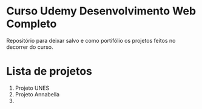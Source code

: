 # Curso Udemy Desenvolvimento Web Completo

Repositório para deixar salvo e como portifólio os projetos feitos no decorrer do curso.

# Lista de projetos

1. Projeto UNES
2. Projeto Annabella
3. 
